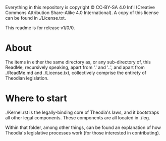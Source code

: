 Everything in this repository is copyright © CC-BY-SA 4.0 Int'l (Creative Commons Attribution Share-Alike 4.0 International).  A copy of this license can be found in ./License.txt.   

This readme is for release v1/0/0.  

# About

The items in either the same directory as, or any sub-directory of, this ReadMe, recursively speaking, apart from '.' and '..', and apart from ./ReadMe.md and ./License.txt, collectively comprise the entirety of Theodian legislation.  

# Where to start

./Kernel.rst is the legally-binding core of Theodia's laws, and it bootstraps all other legal components.  These components are all located in ./leg.  

Within that folder, among other things, can be found an explanation of how Theodia's legislative processes work (for those interested in contributing).  
